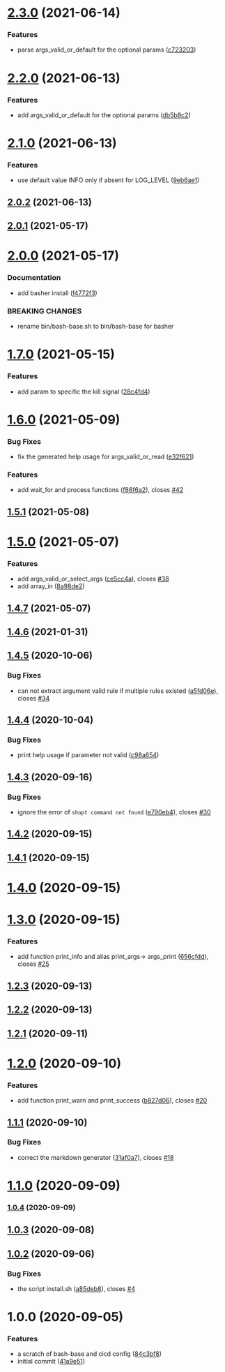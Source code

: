 # [2.3.0](https://github.com/renault-digital/bash-base/compare/v2.2.0...v2.3.0) (2021-06-14)


### Features

* parse args_valid_or_default for the optional params ([c723203](https://github.com/renault-digital/bash-base/commit/c7232032ba96d918b48a76e94bf1477e4c810b35))

# [2.2.0](https://github.com/renault-digital/bash-base/compare/v2.1.0...v2.2.0) (2021-06-13)


### Features

* add args_valid_or_default for the optional params ([db5b8c2](https://github.com/renault-digital/bash-base/commit/db5b8c2099b501ce1eac04580c524d9cb1dc9bb2))

# [2.1.0](https://github.com/renault-digital/bash-base/compare/v2.0.2...v2.1.0) (2021-06-13)


### Features

* use default value INFO only if absent for LOG_LEVEL ([9eb6ae1](https://github.com/renault-digital/bash-base/commit/9eb6ae1a35c3bf37d109e9bf581da4d28d34c7d3))

## [2.0.2](https://github.com/renault-digital/bash-base/compare/v2.0.1...v2.0.2) (2021-06-13)

## [2.0.1](https://github.com/renault-digital/bash-base/compare/v2.0.0...v2.0.1) (2021-05-17)

# [2.0.0](https://github.com/renault-digital/bash-base/compare/v1.7.0...v2.0.0) (2021-05-17)


### Documentation

* add basher install ([f4772f3](https://github.com/renault-digital/bash-base/commit/f4772f3f476d93207550c4f6ff5cacbeffa202c8))


### BREAKING CHANGES

* rename bin/bash-base.sh to bin/bash-base for basher

# [1.7.0](https://github.com/renault-digital/bash-base/compare/v1.6.0...v1.7.0) (2021-05-15)


### Features

* add param to specific the kill signal ([28c4fd4](https://github.com/renault-digital/bash-base/commit/28c4fd4d7516891682f323a97488ab3e63b5c712))

# [1.6.0](https://github.com/renault-digital/bash-base/compare/v1.5.1...v1.6.0) (2021-05-09)


### Bug Fixes

* fix the generated help usage for args_valid_or_read ([e32f621](https://github.com/renault-digital/bash-base/commit/e32f6216680b40dea46816943454a5b7b2dbb43f))


### Features

* add wait_for and process functions ([f86f6a2](https://github.com/renault-digital/bash-base/commit/f86f6a24ac6ceef74f694d6932ba0adbb4a95d90)), closes [#42](https://github.com/renault-digital/bash-base/issues/42)

## [1.5.1](https://github.com/renault-digital/bash-base/compare/v1.5.0...v1.5.1) (2021-05-08)

# [1.5.0](https://github.com/renault-digital/bash-base/compare/v1.4.7...v1.5.0) (2021-05-07)


### Features

* add args_valid_or_select_args ([ce5cc4a](https://github.com/renault-digital/bash-base/commit/ce5cc4aca59dbe4d5edc53d18f29ceef88566bb6)), closes [#38](https://github.com/renault-digital/bash-base/issues/38)
* add array_in ([8a98de2](https://github.com/renault-digital/bash-base/commit/8a98de2d770ed67c413826ec00110c6031f06e74))

## [1.4.7](https://github.com/renault-digital/bash-base/compare/v1.4.6...v1.4.7) (2021-05-07)

## [1.4.6](https://github.com/renault-digital/bash-base/compare/v1.4.5...v1.4.6) (2021-01-31)

## [1.4.5](https://github.com/renault-digital/bash-base/compare/v1.4.4...v1.4.5) (2020-10-06)


### Bug Fixes

* can not extract argument valid rule if multiple rules existed ([a5fd06e](https://github.com/renault-digital/bash-base/commit/a5fd06e0058022ca592476bf01f8ecff6c9b7e02)), closes [#34](https://github.com/renault-digital/bash-base/issues/34)

## [1.4.4](https://github.com/renault-digital/bash-base/compare/v1.4.3...v1.4.4) (2020-10-04)


### Bug Fixes

* print help usage if parameter not valid ([c98a654](https://github.com/renault-digital/bash-base/commit/c98a654d4fd6eef1a082cd8d3ed5580fe7d5ccad))

## [1.4.3](https://github.com/renault-digital/bash-base/compare/v1.4.2...v1.4.3) (2020-09-16)


### Bug Fixes

* ignore the error of `shopt command not found` ([e790eb4](https://github.com/renault-digital/bash-base/commit/e790eb417b6de11b5358badd4178dce6a987dc18)), closes [#30](https://github.com/renault-digital/bash-base/issues/30)

## [1.4.2](https://github.com/renault-digital/bash-base/compare/v1.4.1...v1.4.2) (2020-09-15)

## [1.4.1](https://github.com/renault-digital/bash-base/compare/v1.4.0...v1.4.1) (2020-09-15)

# [1.4.0](https://github.com/renault-digital/bash-base/compare/v1.3.0...v1.4.0) (2020-09-15)

# [1.3.0](https://github.com/renault-digital/bash-base/compare/v1.2.3...v1.3.0) (2020-09-15)


### Features

* add function print_info and alias print_args-> args_print ([656cfdd](https://github.com/renault-digital/bash-base/commit/656cfdd3c5b7692539ae1e4303f9775cb9f1b066)), closes [#25](https://github.com/renault-digital/bash-base/issues/25)

## [1.2.3](https://github.com/renault-digital/bash-base/compare/v1.2.2...v1.2.3) (2020-09-13)

## [1.2.2](https://github.com/renault-digital/bash-base/compare/v1.2.1...v1.2.2) (2020-09-13)

## [1.2.1](https://github.com/renault-digital/bash-base/compare/v1.2.0...v1.2.1) (2020-09-11)

# [1.2.0](https://github.com/renault-digital/bash-base/compare/v1.1.1...v1.2.0) (2020-09-10)


### Features

* add function print_warn and print_success ([b827d06](https://github.com/renault-digital/bash-base/commit/b827d061907005c5cbac1b66696976dd484a219e)), closes [#20](https://github.com/renault-digital/bash-base/issues/20)

## [1.1.1](https://github.com/renault-digital/bash-base/compare/v1.1.0...v1.1.1) (2020-09-10)


### Bug Fixes

* correct the markdown generator ([31af0a7](https://github.com/renault-digital/bash-base/commit/31af0a777815406216757eae6e05f7865b26db81)), closes [#18](https://github.com/renault-digital/bash-base/issues/18)

# [1.1.0](https://github.com/renault-digital/bash-base/compare/v1.0.4...v1.1.0) (2020-09-09)

### [1.0.4](https://github.com/renault-digital/bash-base/compare/v1.0.3...v1.0.4) (2020-09-09)

## [1.0.3](https://github.com/renault-digital/bash-base/compare/v1.0.2...v1.0.3) (2020-09-08)

## [1.0.2](https://github.com/renault-digital/bash-base/compare/v1.0.1...v1.0.2) (2020-09-06)


### Bug Fixes

* the script install.sh ([a85deb8](https://github.com/renault-digital/bash-base/commit/a85deb80a107a61966597a42658703da304d3122)), closes [#4](https://github.com/renault-digital/bash-base/issues/4)

# 1.0.0 (2020-09-05)


### Features

* a scratch of bash-base and cicd config ([84c3bf8](https://github.com/renault-digital/bash-base/commit/84c3bf84e3ec73842efd06061349c62008e27fa5))
* initial commit ([41a9e51](https://github.com/renault-digital/bash-base/commit/41a9e51c15d9a328f9ae301070f5003326c0cd3b))
